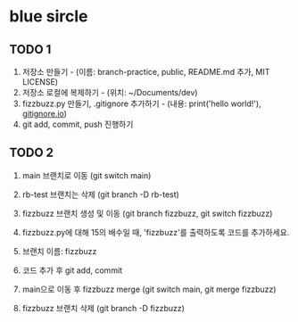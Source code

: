 # blue sircle

## TODO 1

1. 저장소 만들기 - (이름: branch-practice, public, README.md 추가, MIT LICENSE)
2. 저장소 로컬에 복제하기 - (위치: ~/Documents/dev)
3. fizzbuzz.py 만들기, .gitignore 추가하기 - (내용: print('hello world!'), [gitignore.io](https://www.toptal.com/developers/gitignore))
4. git add, commit, push 진행하기

## TODO 2

1. main 브랜치로 이동 (git switch main)
2. rb-test 브랜치는 삭제 (git branch -D rb-test)
3. fizzbuzz 브랜치 생성 및 이동 (git branch fizzbuzz, git switch fizzbuzz)

4. fizzbuzz.py에 대해 15의 배수일 때, 'fizzbuzz'를 출력하도록 코드를 추가하세요.
5. 브랜치 이름: fizzbuzz
6. 코드 추가 후 git add, commit

7. main으로 이동 후 fizzbuzz merge (git switch main, git merge fizzbuzz)
8. fizzbuzz 브랜치 삭제 (git branch -D fizzbuzz)

